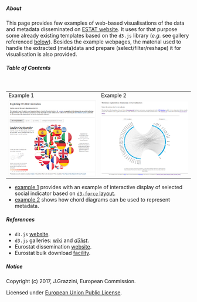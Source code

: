 ##### About

This page provides few examples of web-based visualisations of the data and metadata disseminated on [ESTAT website](http://ec.europa.eu/eurostat/data/database). It uses for that purpose some already existing templates based on the `d3.js` library (_e.g._ see gallery referenced [below](#References)). Besides the example webpages, the material used to handle the extracted (meta)data and prepare (select/filter/reshape) it for visualisation is also provided.

##### Table of Contents

<table>
<header>
<td align="centre">Example 1</td>
<td align="centre">Example 2</td>
</header>
<tr>
<td><kbd><img src="example1_peps01.png" alt="Example 1 PEPS01" width="400"> </kbd></td>
<td><kbd><img src="example2_icw.png" alt="Example 2 ICW" width="400"> </kbd></td>
</tr>
</table>

* [example 1](example1.md) provides with an example of interactive display of selected social indicator based on [`d3-force` layout](https://github.com/d3/d3-force).
* [example 2](example2.md) shows how chord diagrams can be used to represent metadata.  

##### <a name="References"></a>References

* `d3.js` [website](https://d3js.org/).
* `d3.js` galleries: [wiki](https://github.com/d3/d3/wiki/Gallery) and [_d3list_](http://christopheviau.com/d3list/gallery.html).
* Eurostat dissemination [website](http://ec.europa.eu/eurostat/data/database).
* Eurostat bulk download [facility](http://ec.europa.eu/eurostat/estat-navtree-portlet-prod/BulkDownloadListing).

##### <a name="Notice"></a>Notice

Copyright (c) 2017, J.Grazzini, European Commission.

Licensed under [European Union Public License](https://joinup.ec.europa.eu/community/eupl/og_page/european-union-public-licence-eupl-v11).
